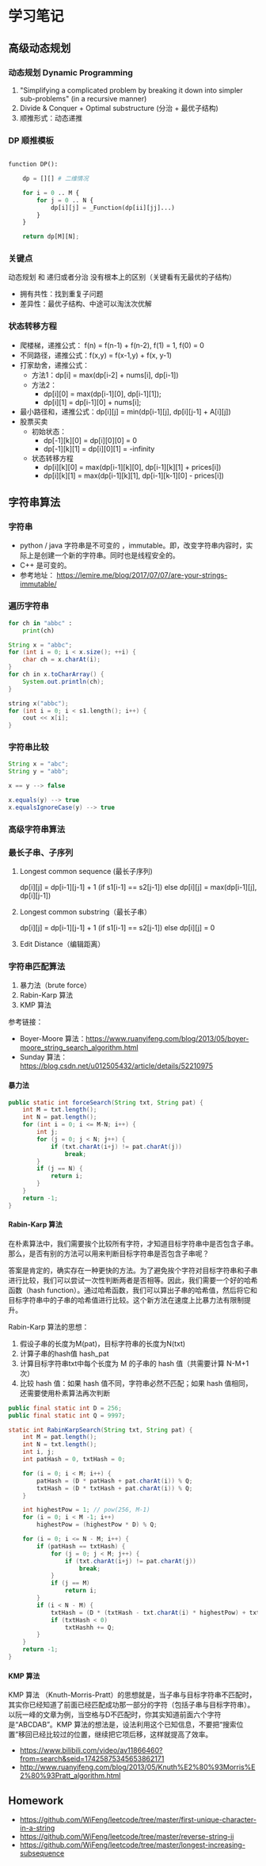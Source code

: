 # 学习笔记

## 高级动态规划

### 动态规划 Dynamic Programming

1. "Simplifying a complicated problem by breaking it down into simpler sub-problems" (in a recursive manner)
2. Divide & Conquer + Optimal substructure (分治 + 最优子结构)
3. 顺推形式：动态递推

### DP 顺推模板

```python

function DP():

    dp = [][] # 二维情况

    for i = 0 .. M {
        for j = 0 .. N {
            dp[i][j] = _Function(dp[ii][jj]...)
        }
    }

    return dp[M][N];

```

### 关键点

动态规划 和 递归或者分治 没有根本上的区别（关键看有无最优的子结构）

* 拥有共性：找到重复子问题
* 差异性：最优子结构、中途可以淘汰次优解
  
### 状态转移方程

* 爬楼梯，递推公式： f(n) = f(n-1) + f(n-2), f(1) = 1, f(0) = 0
* 不同路径，递推公式：f(x,y) = f(x-1,y) + f(x, y-1)
* 打家劫舍，递推公式：
  * 方法1：dp[i] = max(dp[i-2] + nums[i], dp[i-1])
  * 方法2：
    * dp[i][0] = max(dp[i-1][0], dp[i-1][1]);
    * dp[i][1] = dp[i-1][0] + nums[i];
* 最小路径和，递推公式：dp[i][j] = min(dp[i-1][j], dp[i][j-1] + A[i][j])
* 股票买卖
  * 初始状态：
    * dp[-1][k][0] = dp[i][0][0] = 0
    * dp[-1][k][1] = dp[i][0][1] = -infinity
  * 状态转移方程
    * dp[i][k][0] = max(dp[i-1][k][0], dp[i-1][k][1] + prices[i])
    * dp[i][k][1] = max(dp[i-1][k][1], dp[i-1][k-1][0] - prices[i])

## 字符串算法

### 字符串

* python / java 字符串是不可变的 ，immutable。即，改变字符串内容时，实际上是创建一个新的字符串。同时也是线程安全的。
* C++ 是可变的。
* 参考地址： https://lemire.me/blog/2017/07/07/are-your-strings-immutable/

### 遍历字符串

```python
for ch in "abbc" :
    print(ch)
```

```java
String x = "abbc";
for (int i = 0; i < x.size(); ++i) {
    char ch = x.charAt(i);
}
for ch in x.toCharArray() {
    System.out.println(ch);
}
```

```C++
string x("abbc");
for (int i = 0; i < s1.length(); i++) {
    cout << x[i];
}
```

### 字符串比较

```Java
String x = "abc";
String y = "abb";

x == y --> false

x.equals(y) --> true
x.equalsIgnoreCase(y) --> true
```

### 高级字符串算法

### 最长子串、子序列

1. Longest common sequence (最长子序列)
   
   dp[i][j] = dp[i-1][j-1] + 1 (if s1[i-1] == s2[j-1])
   else dp[i][j] = max(dp[i-1][j], dp[i][j-1])

2. Longest common substring（最长子串）
   
   dp[i][j] = dp[i-1][j-1] + 1 (if s1[i-1] == s2[j-1])
   else dp[i][j] = 0

3. Edit Distance（编辑距离）

### 字符串匹配算法

1. 暴力法（brute force）
2. Rabin-Karp 算法
3. KMP 算法

参考链接：
* Boyer-Moore 算法：https://www.ruanyifeng.com/blog/2013/05/boyer-moore_string_search_algorithm.html
* Sunday 算法：https://blog.csdn.net/u012505432/article/details/52210975

#### 暴力法

```java
public static int forceSearch(String txt, String pat) {
    int M = txt.length();
    int N = pat.length();
    for (int i = 0; i <= M-N; i++) {
        int j;
        for (j = 0; j < N; j++) {
            if (txt.charAt(i+j) != pat.charAt(j))
                break;
        }
        if (j == N) {
            return i;
        }
    }
    return -1;
}
```

#### Rabin-Karp 算法

在朴素算法中，我们需要挨个比较所有字符，才知道目标字符串中是否包含子串。那么，是否有别的方法可以用来判断目标字符串是否包含子串呢？

答案是肯定的，确实存在一种更快的方法。为了避免挨个字符对目标字符串和子串进行比较，我们可以尝试一次性判断两者是否相等。因此，我们需要一个好的哈希函数（hash function）。通过哈希函数，我们可以算出子串的哈希值，然后将它和目标字符串中的子串的哈希值进行比较。这个新方法在速度上比暴力法有限制提升。

Rabin-Karp 算法的思想：

1. 假设子串的长度为M(pat)，目标字符串的长度为N(txt)
2. 计算子串的hash值 hash_pat
3. 计算目标字符串txt中每个长度为 M 的子串的 hash 值（共需要计算 N-M+1次）
4. 比较 hash 值：如果 hash 值不同，字符串必然不匹配；如果 hash 值相同，还需要使用朴素算法再次判断

```java
public final static int D = 256;
public final static int Q = 9997;

static int RabinKarpSearch(String txt, String pat) {
    int M = pat.length();
    int N = txt.length();
    int i, j;
    int patHash = 0, txtHash = 0;

    for (i = 0; i < M; i++) {
        patHash = (D * patHash + pat.charAt(i)) % Q;
        txtHash = (D * txtHash + pat.charAt(i)) % Q;
    }

    int highestPow = 1; // pow(256, M-1)
    for (i = 0; i < M -1; i++)
        highestPow = (highestPow * D) % Q;

    for (i = 0; i <= N - M; i++) {
        if (patHash == txtHash) {
            for (j = 0; j < M; j++) {
                if (txt.charAt(i+j) != pat.charAt(j))
                    break;
            }
            if (j == M)
                return i;
        }
        if (i < N - M) {
            txtHash = (D * (txtHash - txt.charAt(i) * highestPow) + txt.charAt(i + M)) % Q;
            if (txtHash < 0)
                txtHashh += Q;
        }
    }
    return -1;
}
```

#### KMP 算法

KMP 算法 （Knuth-Morris-Pratt）的思想就是，当子串与目标字符串不匹配时，其实你已经知道了前面已经匹配成功那一部分的字符（包括子串与目标字符串）。以阮一峰的文章为例，当空格与D不匹配时，你其实知道前面六个字符是“ABCDAB”。KMP 算法的想法是，设法利用这个已知信息，不要把“搜索位置”移回已经比较过的位置，继续把它项后移，这样就提高了效率。

* https://www.bilibili.com/video/av11866460?from=search&seid=17425875345653862171
* http://www.ruanyifeng.com/blog/2013/05/Knuth%E2%80%93Morris%E2%80%93Pratt_algorithm.html
  
## Homework

* https://github.com/WiFeng/leetcode/tree/master/first-unique-character-in-a-string
* https://github.com/WiFeng/leetcode/tree/master/reverse-string-ii
* https://github.com/WiFeng/leetcode/tree/master/longest-increasing-subsequence
